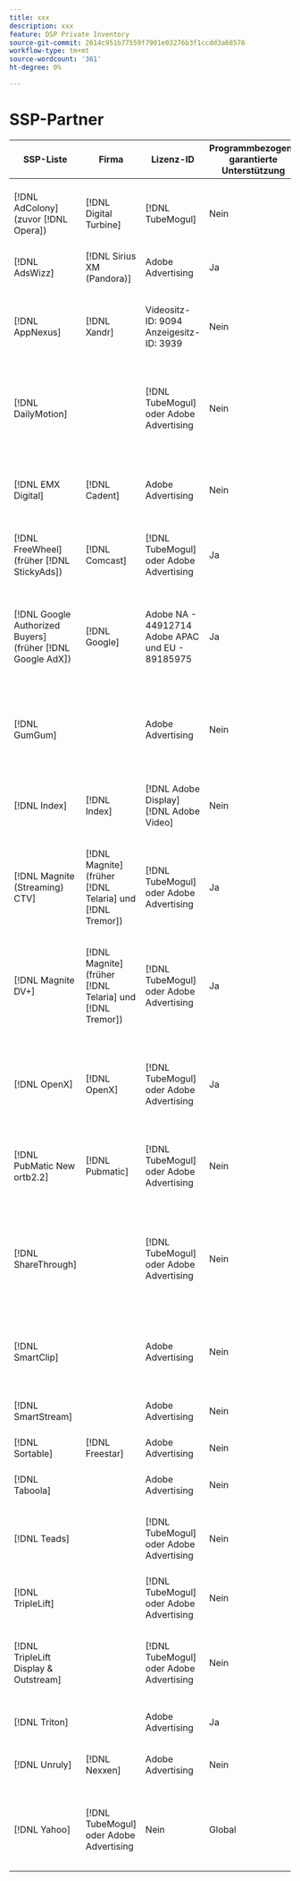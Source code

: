 ```yaml
---
title: xxx
description: xxx
feature: DSP Private Inventory
source-git-commit: 2614c951b77559f7901e03276b3f1ccdd3a68576
workflow-type: tm+mt
source-wordcount: '361'
ht-degree: 0%

---
```


# SSP-Partner

| SSP-Liste | Firma | Lizenz-ID | Programmbezogene garantierte Unterstützung | Region | Unterstützte Währung | Unterstützter Bestand |
| --- | --- | --- | --- | --- | --- | --- |
| [!DNL AdColony] (zuvor [!DNL Opera]) | [!DNL Digital Turbine] | [!DNL TubeMogul] | Nein | Global | USD | Video-Desktop und Mobilgerät - Display-Desktop und Mobilgerät |
| [!DNL AdsWizz] | [!DNL Sirius XM (Pandora)] | Adobe Advertising | Ja | Global | USD, EUR, GBP | Audio-Desktop und Mobilgerät |
| [!DNL AppNexus] | [!DNL Xandr] | Videositz-ID: 9094<br>Anzeigesitz-ID: 3939 | Nein | Global | USD | Video-Desktop, Mobilgerät und CTV; Desktop und Mobilgeräte anzeigen |
| [!DNL DailyMotion] |  | [!DNL TubeMogul] oder Adobe Advertising | Nein | US + EMEA | USD, | Video-Desktop, Mobilgerät und CTV; Desktop und Mobilgeräte anzeigen |
| [!DNL EMX Digital] | [!DNL Cadent] | Adobe Advertising | Nein | US/CA | USD | Video-Desktop, Mobilgerät und CTV; Desktop und Mobilgeräte anzeigen |
| [!DNL FreeWheel] (früher [!DNL StickyAds]) | [!DNL Comcast] | [!DNL TubeMogul] oder Adobe Advertising | Ja | Global | USD, EUR, AUD, GBP | Video-Desktop, Mobilgerät und CTV |
| [!DNL Google Authorized Buyers] (früher [!DNL Google AdX]) | [!DNL Google] | Adobe NA - 44912714<br>Adobe APAC und EU - 89185975 | Ja | Global | USD, BRL | Video-Desktop, Mobilgerät und CTV; Display-Desktop und Mobilgerät; Audio-Desktop und Mobilgerät |
| [!DNL GumGum] |  | Adobe Advertising | Nein | Global | USD | Video-Desktop und Mobilgerät - Display-Desktop und Mobilgerät |
| [!DNL Index] | [!DNL Index] | [!DNL Adobe Display]<br>[!DNL Adobe Video] | Nein | Global | USD | Video-Desktop, Mobilgerät und CTV; Desktop und Mobilgeräte anzeigen |
| [!DNL Magnite (Streaming) CTV] | [!DNL Magnite] (früher [!DNL Telaria] und [!DNL Tremor]) | [!DNL TubeMogul] oder Adobe Advertising | Ja | Global | AUD, USD | Video-Desktop, Mobilgerät und CTV |
| [!DNL Magnite DV+] | [!DNL Magnite] (früher [!DNL Telaria] und [!DNL Tremor]) | [!DNL TubeMogul] oder Adobe Advertising | Ja | Global | USD | Video-Desktop, Mobilgerät und CTV; Display-Desktop und Mobilgerät; Audio-Desktop und Mobilgerät |
| [!DNL OpenX] | [!DNL OpenX] | [!DNL TubeMogul] oder Adobe Advertising | Ja | Global | USD | Video-Desktop, Mobilgerät und CTV; Desktop und Mobilgeräte anzeigen |
| [!DNL PubMatic New ortb2.2] | [!DNL Pubmatic] | [!DNL TubeMogul] oder Adobe Advertising | Nein | Global | USD | Video-Desktop, Mobilgerät und CTV; Desktop und Mobilgeräte anzeigen |
| [!DNL ShareThrough] |  | [!DNL TubeMogul] oder Adobe Advertising | Nein | Global | USD | Video-Desktop, Mobilgerät und CTV, Desktop und Mobilgerät anzeigen, native Anzeige |
| [!DNL SmartClip] |  | Adobe Advertising | Nein | EMEA | Alle Währungen | Video-Desktop, Mobilgerät und CTV; Desktop und Mobilgeräte anzeigen |
| [!DNL SmartStream] |  | Adobe Advertising | Nein | EMEA | EUR, USD | Video-Desktop und Mobilgerät |
| [!DNL Sortable] | [!DNL Freestar] | Adobe Advertising | Nein | CA | USD | Desktop und Mobilgerät anzeigen |
| [!DNL Taboola] |  | Adobe Advertising | Nein | US/CA | USD | Video-Desktop und Mobilgerät |
| [!DNL Teads] |  | [!DNL TubeMogul] oder Adobe Advertising | Nein | Ausgehendes Video = Global<br>Display = NA + EMEA | USD | Video-Desktop und Mobilgerät - Display-Desktop und Mobilgerät |
| [!DNL TripleLift] |  | [!DNL TubeMogul] oder Adobe Advertising | Nein | Global | USD | Native Anzeige |
| [!DNL TripleLift Display & Outstream] |  | [!DNL TubeMogul] oder Adobe Advertising | Nein | Global | USD | Video-Desktop, Mobilgerät und CTV; Desktop und Mobilgeräte anzeigen |
| [!DNL Triton] |  | Adobe Advertising | Ja | Global | USD | Audio-Desktop und Mobilgerät |
| [!DNL Unruly] | [!DNL Nexxen] | Adobe Advertising | Nein | US + EMEA | USD | Video-Desktop, Mobilgerät und CTV |
| [!DNL Yahoo] | [!DNL TubeMogul] oder Adobe Advertising | Nein | Global | USD | Video-Desktop, Mobilgerät und CTV; Desktop und Mobilgeräte anzeigen |